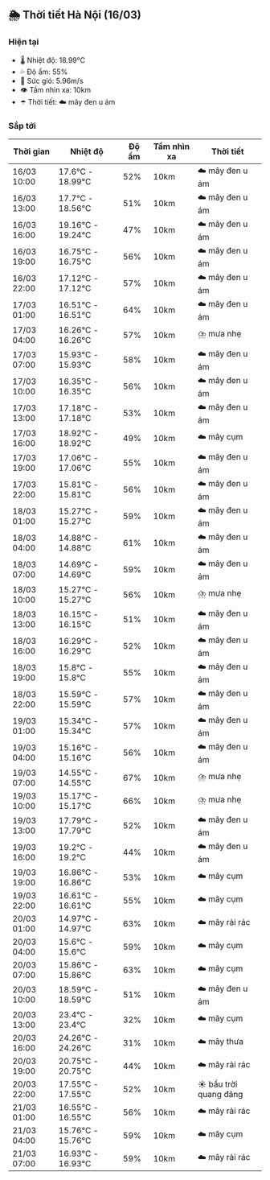 ## 🌦️ Thời tiết Hà Nội (16/03)

### Hiện tại

- 🌡️ Nhiệt độ: 18.99℃
- 💦 Độ ẩm: 55%
- 💨 Sức gió: 5.96m/s
- 👁️ Tầm nhìn xa: 10km
- ☂️ Thời tiết: ☁️ mây đen u ám

### Sắp tới

| Thời gian | Nhiệt độ | Độ ẩm | Tầm nhìn xa | Thời tiết |
| --- | --- | --- | --- | --- |
| 16/03 10:00 | 17.6℃ - 18.99℃ | 52% | 10km | ☁️ mây đen u ám |
| 16/03 13:00 | 17.7℃ - 18.56℃ | 51% | 10km | ☁️ mây đen u ám |
| 16/03 16:00 | 19.16℃ - 19.24℃ | 47% | 10km | ☁️ mây đen u ám |
| 16/03 19:00 | 16.75℃ - 16.75℃ | 56% | 10km | ☁️ mây đen u ám |
| 16/03 22:00 | 17.12℃ - 17.12℃ | 57% | 10km | ☁️ mây đen u ám |
| 17/03 01:00 | 16.51℃ - 16.51℃ | 64% | 10km | ☁️ mây đen u ám |
| 17/03 04:00 | 16.26℃ - 16.26℃ | 57% | 10km | ⛈️ mưa nhẹ |
| 17/03 07:00 | 15.93℃ - 15.93℃ | 58% | 10km | ☁️ mây đen u ám |
| 17/03 10:00 | 16.35℃ - 16.35℃ | 56% | 10km | ☁️ mây đen u ám |
| 17/03 13:00 | 17.18℃ - 17.18℃ | 53% | 10km | ☁️ mây đen u ám |
| 17/03 16:00 | 18.92℃ - 18.92℃ | 49% | 10km | ☁️ mây cụm |
| 17/03 19:00 | 17.06℃ - 17.06℃ | 55% | 10km | ☁️ mây đen u ám |
| 17/03 22:00 | 15.81℃ - 15.81℃ | 56% | 10km | ☁️ mây đen u ám |
| 18/03 01:00 | 15.27℃ - 15.27℃ | 59% | 10km | ☁️ mây đen u ám |
| 18/03 04:00 | 14.88℃ - 14.88℃ | 61% | 10km | ☁️ mây đen u ám |
| 18/03 07:00 | 14.69℃ - 14.69℃ | 59% | 10km | ☁️ mây đen u ám |
| 18/03 10:00 | 15.27℃ - 15.27℃ | 56% | 10km | ⛈️ mưa nhẹ |
| 18/03 13:00 | 16.15℃ - 16.15℃ | 51% | 10km | ☁️ mây đen u ám |
| 18/03 16:00 | 16.29℃ - 16.29℃ | 52% | 10km | ☁️ mây đen u ám |
| 18/03 19:00 | 15.8℃ - 15.8℃ | 55% | 10km | ☁️ mây đen u ám |
| 18/03 22:00 | 15.59℃ - 15.59℃ | 57% | 10km | ☁️ mây đen u ám |
| 19/03 01:00 | 15.34℃ - 15.34℃ | 57% | 10km | ☁️ mây đen u ám |
| 19/03 04:00 | 15.16℃ - 15.16℃ | 56% | 10km | ☁️ mây đen u ám |
| 19/03 07:00 | 14.55℃ - 14.55℃ | 67% | 10km | ⛈️ mưa nhẹ |
| 19/03 10:00 | 15.17℃ - 15.17℃ | 66% | 10km | ⛈️ mưa nhẹ |
| 19/03 13:00 | 17.79℃ - 17.79℃ | 52% | 10km | ☁️ mây đen u ám |
| 19/03 16:00 | 19.2℃ - 19.2℃ | 44% | 10km | ☁️ mây đen u ám |
| 19/03 19:00 | 16.86℃ - 16.86℃ | 53% | 10km | ☁️ mây cụm |
| 19/03 22:00 | 16.61℃ - 16.61℃ | 55% | 10km | ☁️ mây cụm |
| 20/03 01:00 | 14.97℃ - 14.97℃ | 63% | 10km | ☁️ mây rải rác |
| 20/03 04:00 | 15.6℃ - 15.6℃ | 59% | 10km | ☁️ mây cụm |
| 20/03 07:00 | 15.86℃ - 15.86℃ | 63% | 10km | ☁️ mây cụm |
| 20/03 10:00 | 18.59℃ - 18.59℃ | 51% | 10km | ☁️ mây đen u ám |
| 20/03 13:00 | 23.4℃ - 23.4℃ | 32% | 10km | ☁️ mây cụm |
| 20/03 16:00 | 24.26℃ - 24.26℃ | 31% | 10km | ☁️ mây thưa |
| 20/03 19:00 | 20.75℃ - 20.75℃ | 44% | 10km | ☁️ mây rải rác |
| 20/03 22:00 | 17.55℃ - 17.55℃ | 52% | 10km | ☀️ bầu trời quang đãng |
| 21/03 01:00 | 16.55℃ - 16.55℃ | 56% | 10km | ☁️ mây rải rác |
| 21/03 04:00 | 15.76℃ - 15.76℃ | 59% | 10km | ☁️ mây cụm |
| 21/03 07:00 | 16.93℃ - 16.93℃ | 59% | 10km | ☁️ mây rải rác |

